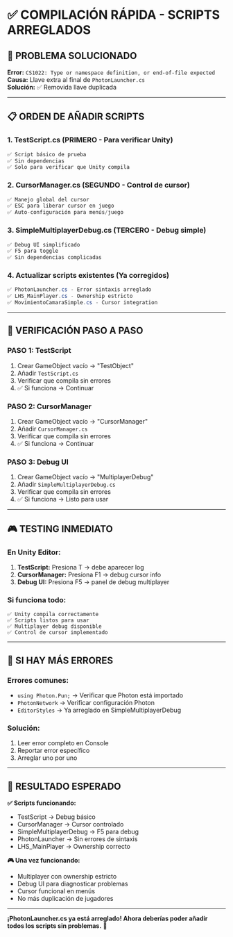 # ✅ COMPILACIÓN RÁPIDA - SCRIPTS ARREGLADOS

## 🚨 **PROBLEMA SOLUCIONADO**
**Error:** `CS1022: Type or namespace definition, or end-of-file expected`  
**Causa:** Llave extra al final de `PhotonLauncher.cs`  
**Solución:** ✅ Removida llave duplicada

---

## 📋 **ORDEN DE AÑADIR SCRIPTS**

### **1. TestScript.cs** (PRIMERO - Para verificar Unity)
```csharp
✅ Script básico de prueba
✅ Sin dependencias
✅ Solo para verificar que Unity compila
```

### **2. CursorManager.cs** (SEGUNDO - Control de cursor)
```csharp
✅ Manejo global del cursor
✅ ESC para liberar cursor en juego
✅ Auto-configuración para menús/juego
```

### **3. SimpleMultiplayerDebug.cs** (TERCERO - Debug simple)
```csharp
✅ Debug UI simplificado
✅ F5 para toggle
✅ Sin dependencias complicadas
```

### **4. Actualizar scripts existentes** (Ya corregidos)
```csharp
✅ PhotonLauncher.cs - Error sintaxis arreglado
✅ LHS_MainPlayer.cs - Ownership estricto
✅ MovimientoCamaraSimple.cs - Cursor integration
```

---

## 🔧 **VERIFICACIÓN PASO A PASO**

### **PASO 1: TestScript**
1. Crear GameObject vacío → "TestObject"
2. Añadir `TestScript.cs`
3. Verificar que compila sin errores
4. ✅ Si funciona → Continuar

### **PASO 2: CursorManager**
1. Crear GameObject vacío → "CursorManager"
2. Añadir `CursorManager.cs`
3. Verificar que compila sin errores
4. ✅ Si funciona → Continuar

### **PASO 3: Debug UI**
1. Crear GameObject vacío → "MultiplayerDebug"
2. Añadir `SimpleMultiplayerDebug.cs`
3. Verificar que compila sin errores
4. ✅ Si funciona → Listo para usar

---

## 🎮 **TESTING INMEDIATO**

### **En Unity Editor:**
1. **TestScript:** Presiona T → debe aparecer log
2. **CursorManager:** Presiona F1 → debug cursor info
3. **Debug UI:** Presiona F5 → panel de debug multiplayer

### **Si funciona todo:**
```
✅ Unity compila correctamente
✅ Scripts listos para usar
✅ Multiplayer debug disponible
✅ Control de cursor implementado
```

---

## 🚨 **SI HAY MÁS ERRORES**

### **Errores comunes:**
- `using Photon.Pun;` → Verificar que Photon está importado
- `PhotonNetwork` → Verificar configuración Photon
- `EditorStyles` → Ya arreglado en SimpleMultiplayerDebug

### **Solución:**
1. Leer error completo en Console
2. Reportar error específico
3. Arreglar uno por uno

---

## 🎯 **RESULTADO ESPERADO**

**✅ Scripts funcionando:**
- TestScript → Debug básico
- CursorManager → Cursor controlado
- SimpleMultiplayerDebug → F5 para debug
- PhotonLauncher → Sin errores de sintaxis
- LHS_MainPlayer → Ownership correcto

**🎮 Una vez funcionando:**
- Multiplayer con ownership estricto
- Debug UI para diagnosticar problemas
- Cursor funcional en menús
- No más duplicación de jugadores

---

**¡PhotonLauncher.cs ya está arreglado! Ahora deberías poder añadir todos los scripts sin problemas.** 🚀 
